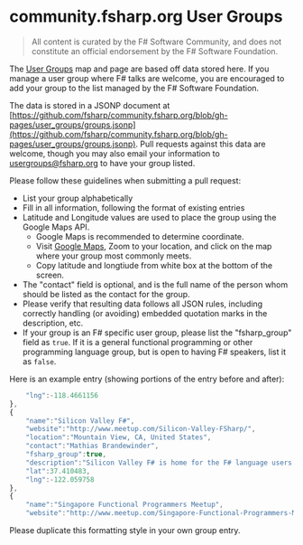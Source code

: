 # community.fsharp.org User Groups

> All content is curated by the F# Software Community, and does not constitute an official endorsement by the F# Software Foundation.

The [User Groups](http://community.fsharp.org/user_groups) map and page are based off data stored here. If you manage a user group where F# talks are welcome, you are encouraged to add your group to the list managed by the F# Software Foundation.

The data is stored in a JSONP document at [https://github.com/fsharp/community.fsharp.org/blob/gh-pages/user_groups/groups.jsonp](https://github.com/fsharp/community.fsharp.org/blob/gh-pages/user_groups/groups.jsonp).  Pull requests against this data are welcome, though you may also email your information to [usergroups@fsharp.org](mailto:usergroups@fsharp.org) to have your group listed.

Please follow these guidelines when submitting a pull request:

- List your group alphabetically
- Fill in all information, following the format of existing entries
- Latitude and Longitude values are used to place the group using the Google Maps API.  
    - Google Maps is recommended to determine coordinate.
    - Visit [Google Maps](https://www.google.com/maps), Zoom to your location, and click on the map where your group most commonly meets.
    - Copy latitude and longtiude from white box at the bottom of the screen.
- The "contact" field is optional, and is the full name of the person whom should be listed as the contact for the group.
- Please verify that resulting data follows all JSON rules, including correctly handling (or avoiding) embedded quotation marks in the description, etc.
- If your group is an F# specific user group, please list the "fsharp_group" field as `true`.  If it is a general functional programming or other programming language group, but is open to having F# speakers, list it as `false`.


Here is an example entry (showing portions of the entry before and after):

```javascript
    "lng":-118.4661156
},
{
    "name":"Silicon Valley F#",
    "website":"http://www.meetup.com/Silicon-Valley-FSharp/",
    "location":"Mountain View, CA, United States",
    "contact":"Mathias Brandewinder",
    "fsharp_group":true,
    "description":"Silicon Valley F# is home for the F# language users community in the Bay Area / Silicon Valley. We love functional programming with F#, on .NET and Mono, and aim to create a fun community, where we can all learn from each other and grow together, in a respectful and inclusive manner! ",
    "lat":37.410483,
    "lng":-122.059758
},
{
    "name":"Singapore Functional Programmers Meetup",
    "website":"http://www.meetup.com/Singapore-Functional-Programmers-Meetup/",
```

Please duplicate this formatting style in your own group entry.
